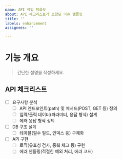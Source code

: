 ```yaml
---
name: API 작업 템플릿
about: API 체크리스트가 포함된 이슈 템플릿
title: ''
labels: enhancement
assignees: ''

---
```


# 기능 개요

> 간단한 설명을 작성하세요.

## API 체크리스트

- [ ] 요구사항 분석
  - [ ] API 엔드포인트(path) 및 메서드(POST, GET 등) 정의
  - [ ] 입력/출력 데이터(파라미터, 응답 형식) 설계
  - [ ] 에러 응답 형식 정의
- [ ] DB 구조 설계
  - [ ] 테이블(필수 필드, 인덱스 등) 구체화
- [ ] API 구현
  - [ ] 로직(유효성 검사, 중복 체크 등) 구현
  - [ ] 에러 핸들링(적절한 예외 처리, 에러 코드)
